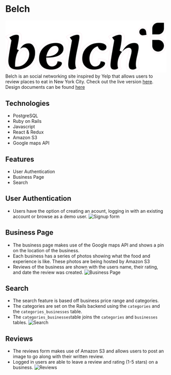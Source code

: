 # Belch     
![logo](app/assets/images/logo_readme.png)
Belch is an social networking site inspired by Yelp that allows users to review places to eat in New York City. 
Check out the live version [here](https://belch-aa.herokuapp.com/#/). Design documents can be found [here](https://github.com/elvinv123/belch/wiki/)
## Technologies
* PostgreSQL
* Ruby on Rails
* Javascript
* React & Redux
* Amazon S3
* Google maps API

## Features
* User Authentication
* Business Page
* Search

## User Authentication
* Users have the option of creating an acount, logging in with an existing account or browse as a demo user.
![Signup form](app/assets/images/signup_form_belch.gif)

## Business Page
* The business page makes use of the Google maps API and shows a pin on the location of the business.
* Each business has a series of photos showing what the food and experience is like. These photos are being hosted by Amazon S3
* Reviews of the business are shown with the users name, their rating, and date the review was created.
![Business Page](app/assets/images/belch_business_page.gif)

## Search
* The search feature is based off business price range and categories.
* The categories are set on the Rails backend using the `categories` and the `categories_businesses` table.
* The `categories_businesses`table joins the `categories` and `businesses` tables.
![Search](app/assets/images/belch_search.gif)

## Reviews
* The reviews form makes use of Amazon S3 and allows users to post an image to go along with their written review.
* Logged in users are able to leave a review and rating (1-5 stars) on a business.
![Reviews](app/assets/images/belch_review.gif)
